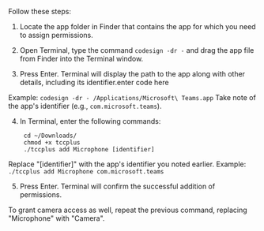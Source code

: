 
Follow these steps:

1.  Locate the app folder in Finder that contains the app for which you need to assign permissions.
    
2.  Open Terminal, type the command  `codesign -dr -`  and drag the app file from Finder into the Terminal window.
    
3.  Press Enter. Terminal will display the path to the app along with other details, including its identifier.enter code here
    

Example:  `codesign -dr - /Applications/Microsoft\ Teams.app`  Take note of the app's identifier (e.g.,  `com.microsoft.teams`).

4.  In Terminal, enter the following commands:
    
    ```
     cd ~/Downloads/
     chmod +x tccplus
     ./tccplus add Microphone [identifier]
    
    ```
    

Replace "[identifier]" with the app's identifier you noted earlier. Example:  `./tccplus add Microphone com.microsoft.teams`

5.  Press Enter. Terminal will confirm the successful addition of permissions.

To grant camera access as well, repeat the previous command, replacing "Microphone" with "Camera".

